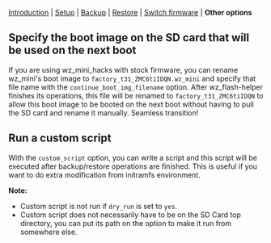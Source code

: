 [Introduction](README.md) | [Setup](README_setup.md) | [Backup](README_backup.md) | [Restore](README_restore.md) | [Switch firmware](README_switch_fw.md) | **Other options**

## Specify the boot image on the SD card that will be used on the next boot
If you are using wz_mini_hacks with stock firmware, you can rename wz_mini's boot image to `factory_t31_ZMC6tiIDQN.wz_mini` and specify that file name with the `continue_boot_img_filename` option. After wz_flash-helper finishes its operations, this file will be renamed to `factory_t31_ZMC6tiIDQN` to allow this boot image to be booted on the next boot without having to pull the SD card and rename it manually. Seamless transition!

## Run a custom script
With the `custom_script` option, you can write a script and this script will be executed after backup/restore operations are finished. This is useful if you want to do extra modification from initramfs environment.



**Note:**
- Custom script is not run if `dry_run` is set to `yes`.
- Custom script does not necessarily have to be on the SD Card top directory, you can put its path on the option to make it run from somewhere else.


